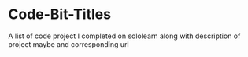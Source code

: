 # Code-Bit-Titles
A list of code project I completed on sololearn along with description of project maybe and corresponding url
